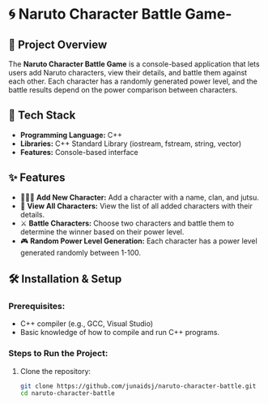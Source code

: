 # 🌀 Naruto Character Battle Game-

## 📌 Project Overview
The **Naruto Character Battle Game** is a console-based application that lets users add Naruto characters, view their details, and battle them against each other. Each character has a randomly generated power level, and the battle results depend on the power comparison between characters.

## 🚀 Tech Stack
- **Programming Language:** C++
- **Libraries:** C++ Standard Library (iostream, fstream, string, vector)
- **Features:** Console-based interface

## ✨ Features
- 🧑‍🤝‍🧑 **Add New Character:** Add a character with a name, clan, and jutsu.
- 👀 **View All Characters:** View the list of all added characters with their details.
- ⚔️ **Battle Characters:** Choose two characters and battle them to determine the winner based on their power level.
- 🎮 **Random Power Level Generation:** Each character has a power level generated randomly between 1-100.

## 🛠️ Installation & Setup
### Prerequisites:
- C++ compiler (e.g., GCC, Visual Studio)
- Basic knowledge of how to compile and run C++ programs.

### Steps to Run the Project:
1. Clone the repository:
   ```sh
   git clone https://github.com/junaidsj/naruto-character-battle.git
   cd naruto-character-battle
